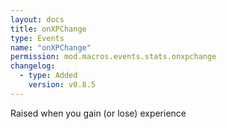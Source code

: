 ```yaml
---
layout: docs
title: onXPChange
type: Events
name: "onXPChange"
permission: mod.macros.events.stats.onxpchange
changelog:
  - type: Added
    version: v0.8.5
---
```

Raised when you gain (or lose) experience
